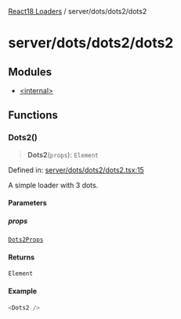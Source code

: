 [React18 Loaders](../../../../modules.md) / server/dots/dots2/dots2

# server/dots/dots2/dots2

## Modules

- [\<internal\>](-internal-.md)

## Functions

### Dots2()

> **Dots2**(`props`): `Element`

Defined in: [server/dots/dots2/dots2.tsx:15](https://github.com/react18-tools/turborepo-template/blob/ffafbfe4161bc7437e2bb0fd5ea796c2ca7be5ab/lib/src/server/dots/dots2/dots2.tsx#L15)

A simple loader with 3 dots.

#### Parameters

##### props

[`Dots2Props`](-internal-.md#dots2props)

#### Returns

`Element`

#### Example

```ts
<Dots2 />
```
